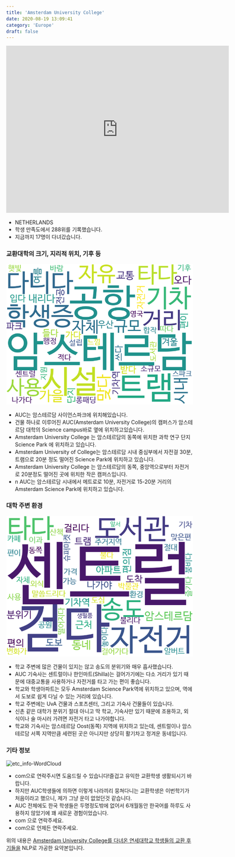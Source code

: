 ```yaml
---
title: 'Amsterdam University College'
date: 2020-08-19 13:09:41
category: 'Europe'
draft: false
---
```


<iframe
width="600"
height="450"
frameborder="0" style="border:0"
src="https://www.google.com/maps/embed/v1/place?key=AIzaSyC9e1AME-pVmWC4hBpFdu5S4dKzyepa3HQ&q=Amsterdam+University+College&center=52.3549395,4.9511709&zoom=14" allowfullscreen>
</iframe>


* NETHERLANDS
* 학생 만족도에서 288위를 기록했습니다.
* 지금까지 17명이 다녀갔습니다. 

### 교환대학의 크기, 지리적 위치, 기후 등

![gen_info-WordCloud](../univ_wordclouds_okt/gen_info/NL000013_gen_info_okt.png)

* AUC는 암스테르담 사이언스파크에 위치해있습니다.
* 건물 하나로 이루어진 AUC(Amsterdam University College)의 캠퍼스가 암스테르담 대학의 Science campus바로 옆에 위치하고있습니다.
* Amsterdam University College 는 암스테르담의 동쪽에 위치한 과학 연구 단지 Science Park 에 위치하고 있습니다.
* Amsterdam University of College는 암스테르담 시내 중심부에서 자전걸 30분, 트램으로 20분 정도 떨어진 Science Park에 위치하고 있습니다.
* Amsterdam University College 는 암스테르담의 동쪽, 중앙역으로부터 자전거로 20분정도 떨어진 곳에 위치한 작은 캠퍼스입니다.
* n AUC는 암스테르담 시내에서 메트로로 10분, 자전거로 15-20분 거리의 Amsterdam Science Park에 위치하고 있습니다.


### 대학 주변 환경

![env_info-WordCloud](../univ_wordclouds_okt/env_info/NL000013_env_info_okt.png)

* 학교 주변에 많은 건물이 있지는 않고 송도의 분위기와 매우 흡사했습니다.
* AUC 기숙사는 센트럴이나 한인마트(Shilla)는 걸어가기에는 다소 거리가 있기 때문에 대중교통을 사용하거나 자전거를 타고 가는 편이 좋습니다.
* 학교와 학생아파트는 모두 Amsterdam Science Park역에 위치하고 있으며, 역에서 도보로 쉽게 다닐 수 있는 거리에 있습니다.
* 학교 주변에는 UvA 건물과 스포츠센터, 그리고 기숙사 건물들이 있습니다.
* 신촌 같은 대학가 분위기 절대 아니고 딱 학교, 기숙사만 있기 때문에 조용하고, 외식이나 술 마시러 가려면 자전거 타고 나가야합니다.
* 학교와 기숙사는 암스테르담 Oost(동쪽) 지역에 위치하고 있는데, 센트럴이나 암스테르담 서쪽 지역만큼 세련된 곳은 아니지만 상당히 활기차고 정겨운 동네입니다.


### 기타 정보

![etc_info-WordCloud](../univ_wordclouds_okt/etc_info/NL000013_etc_info_okt.png)

* com으로 연락주시면 도움드릴 수 있습니다!즐겁고 유익한 교환학생 생활되시기 바랍니다.
* 하지만 AUC학생들에 의하면 이렇게 나라끼리 뭉쳐다니는 교환학생은 이번학기가 처음이라고 했으니, 제가 그냥 운이 없었던것 같습니다.
* AUC 전체에도 한국 학생들은 두명정도밖에 없어서 6개월동안 한국어를 하루도 사용하지 않았기에 꽤 새로운 경험이었습니다.
* com 으로 연락주세요.
* com으로 언제든 연락주세요.


위의 내용은 [Amsterdam University College를 다녀온 연세대학교 학생들의 교환 후기들을](http://oia.yonsei.ac.kr/partner/expReport.asp?ucode=NL000013&bgbn=A) NLP로 가공한 요약본입니다. 
